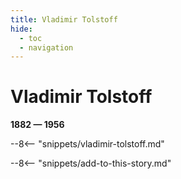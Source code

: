 ```yaml
---
title: Vladimir Tolstoff
hide:
  - toc
  - navigation 
---
```


# Vladimir Tolstoff

**1882 — 1956**

--8<-- "snippets/vladimir-tolstoff.md"

<!--

--8<-- "snippets/headstone/vladimir-tolstoff-headstone.md"

### Learn more 

### Sources

### Acknowledgement

-->

--8<-- "snippets/add-to-this-story.md"